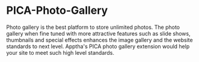 # PICA-Photo-Gallery
Photo gallery is the best platform to store unlimited photos. The photo gallery when fine tuned with more attractive features such as slide shows, thumbnails and special effects enhances the image gallery and the website standards to next level. Apptha's PICA photo gallery extension would help your site to meet such high level standards. 
